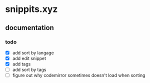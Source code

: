 # snippits.xyz

## documentation

### todo
- [x] add sort by langage
- [x] add edit snippet
- [x] add tags
- [ ] add sort by tags
- [ ] figure out why codemirror sometimes doesn't load when sorting

